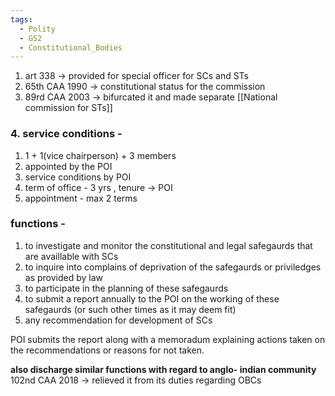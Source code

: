 ```yaml
---
tags:
  - Polity
  - GS2
  - Constitutional_Bodies
---
```


1. art 338 -> provided for special officer for SCs and STs
2. 65th CAA 1990 -> constitutional status for the commission
3. 89rd CAA 2003 -> bifurcated it and made separate [[National commission for STs]]
### 4. service conditions - 
1. 1 + 1(vice chairperson) + 3 members
2. appointed by the POI
3. service conditions by POI
4. term of office - 3 yrs , tenure -> POI
5. appointment - max 2 terms
### functions - 
1. to investigate and monitor the constitutional and legal safegaurds that are availlable with SCs
2. to inquire into complains of deprivation of the safegaurds or priviledges as provided by law
3. to participate in the planning of these safegaurds
4. to submit a report annually to the POI on the working of these safegaurds (or such other times as it may deem fit)
5. any recommendation for development of SCs

POI submits the report along with a memoradum explaining actions taken on the recommendations or reasons for not taken.

**also discharge similar functions with regard to anglo- indian community**
102nd CAA 2018 -> relieved it from its duties regarding OBCs